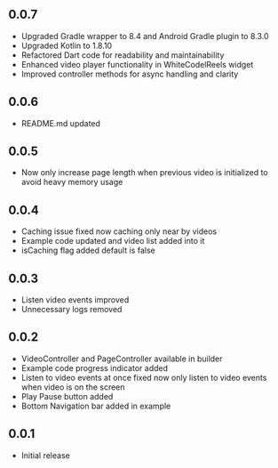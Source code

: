 ## 0.0.7
* Upgraded Gradle wrapper to 8.4 and Android Gradle plugin to 8.3.0
* Upgraded Kotlin to 1.8.10
* Refactored Dart code for readability and maintainability
* Enhanced video player functionality in WhiteCodelReels widget
* Improved controller methods for async handling and clarity

## 0.0.6
* README.md updated

## 0.0.5
* Now only increase page length when previous video is initialized to avoid heavy memory usage

## 0.0.4
* Caching issue fixed now caching only near by videos
* Example code updated and video list added into it
* isCaching flag added default is false

## 0.0.3
* Listen video events improved
* Unnecessary logs removed

## 0.0.2
* VideoController and PageController available in builder
* Example code progress indicator added
* Listen to video events at once fixed now only listen to video events when video is on the screen
* Play Pause button added
* Bottom Navigation bar added in example


## 0.0.1
* Initial release
